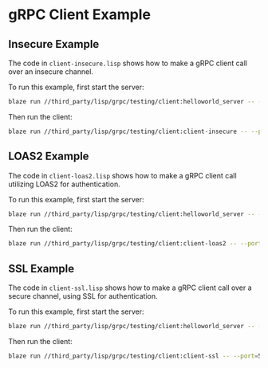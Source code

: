 # gRPC Client Example

## Insecure Example

The code in `client-insecure.lisp` shows how to make a gRPC client call over an insecure channel.

To run this example, first start the server:

```sh
blaze run //third_party/lisp/grpc/testing/client:helloworld_server -- --port=50051 --auth_mechanism="insecure"
```

Then run the client:

```sh
blaze run //third_party/lisp/grpc/testing/client:client-insecure -- --port=50051 --logtostderr
```

<!-- BEGIN_INTERNAL -->
## LOAS2 Example

The code in `client-loas2.lisp` shows how to make a gRPC client call utilizing LOAS2 for
authentication.

To run this example, first start the server:

```sh
blaze run //third_party/lisp/grpc/testing/client:helloworld_server -- --port=50051 --auth_mechanism="loas2"
```

Then run the client:

```sh
blaze run //third_party/lisp/grpc/testing/client:client-loas2 -- --port 50051 --logtostderr
```
<!-- END_INTERNAL -->

## SSL Example

The code in `client-ssl.lisp` shows how to make a gRPC client call over a secure channel, using SSL
for authentication.

To run this example, first start the server:

```sh
blaze run //third_party/lisp/grpc/testing/client:helloworld_server -- --port=50051 --auth_mechanism="ssl" --root_cert_path=<Path to root certificate> --private_key_path=<Path to private key> --certificate_chain_path=<Path to certificate chain>
```

Then run the client:

```sh
blaze run //third_party/lisp/grpc/testing/client:client-ssl -- --port=50051 --logtostderr --root_cert_path=<Path to root certificate> --private_key_path=<Path to private key> --cert_chain_path=<Path to certificate chain>
```
